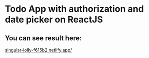 # Todo App with authorization and date picker on ReactJS
## You can see result here: 
[singular-lolly-f615b2.netlify.app/](singular-lolly-f615b2.netlify.app/)
